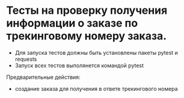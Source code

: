 ﻿# Тесты на проверку получения информации о заказе по трекинговому номеру заказа.
- Для запуска тестов должны быть установлены пакеты pytest и requests
- Запуск всех тестов выполянется командой pytest

Предварительные действия:
- создание заказа для получения в ответе трекингового номера 
